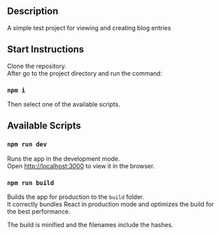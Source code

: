 

## Description

A simple test project for viewing and creating blog entries

## Start Instructions
Сlone the repository. <br/>
After go to the project directory and run the command:<br/>
### `npm i` 
Then select one of the available scripts.

## Available Scripts

### `npm run dev` 

Runs the app in the development mode.<br />
Open [http://localhost:3000](http://localhost:3000) to view it in the browser.

### `npm run build`

Builds the app for production to the `build` folder.<br />
It correctly bundles React in production mode and optimizes the build for the best performance.

The build is minified and the filenames include the hashes.<br /> 






